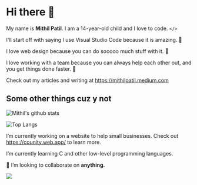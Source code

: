 # Hi there 👋
My name is **Mithil Patil**. I am a 14-year-old child and I love to code. `</>`

I'll start off with saying I use Visual Studio Code because it is amazing. 🤩 

I love web design because you can do sooooo much stuff with it. 🎨

I love working with a team because you can always help each other out, and you get things done faster. 👥

Check out my articles and writing at https://mithilpatil.medium.com

## Some other things cuz y not
![Mithil's github stats](https://github-readme-stats.vercel.app/api?username=mithilp&count_private=true&theme=tokyonight&show_icons=true&hide=prs,issues)

![Top Langs](https://github-readme-stats.vercel.app/api/top-langs/?username=mithilp)

I’m currently working on a website to help small businesses. Check out https://counity.web.app/ to learn more.

I’m currently learning C and other low-level programming languages.

👯 I’m looking to collaborate on **anything.**

![](https://komarev.com/ghpvc/?mithilp)
